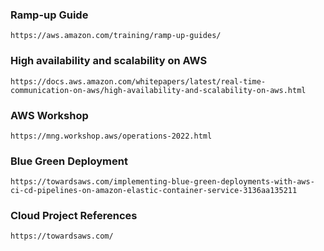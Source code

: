 ### Ramp-up Guide
```
https://aws.amazon.com/training/ramp-up-guides/
```

### High availability and scalability on AWS
```
https://docs.aws.amazon.com/whitepapers/latest/real-time-communication-on-aws/high-availability-and-scalability-on-aws.html
```

### AWS Workshop
```
https://mng.workshop.aws/operations-2022.html
```

### Blue Green Deployment
```
https://towardsaws.com/implementing-blue-green-deployments-with-aws-ci-cd-pipelines-on-amazon-elastic-container-service-3136aa135211
```

### Cloud  Project References
```
https://towardsaws.com/
```